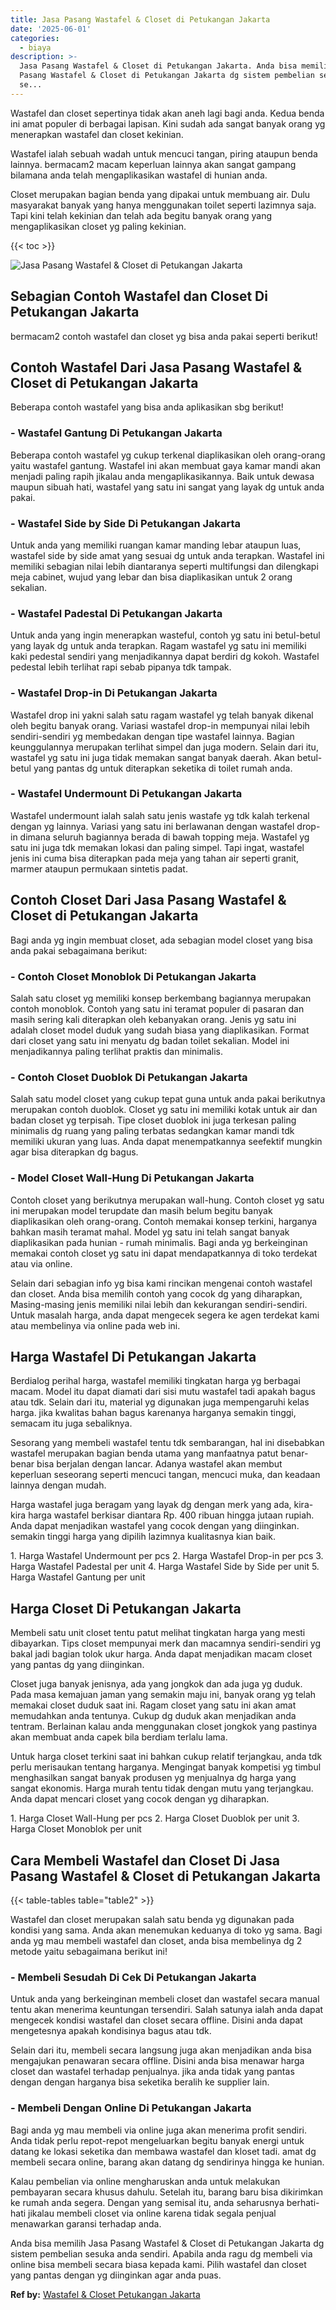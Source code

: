 ```yaml
---
title: Jasa Pasang Wastafel & Closet di Petukangan Jakarta
date: '2025-06-01'
categories:
  - biaya
description: >-
  Jasa Pasang Wastafel & Closet di Petukangan Jakarta. Anda bisa memilih Jasa
  Pasang Wastafel & Closet di Petukangan Jakarta dg sistem pembelian sesuka anda
  se...
---
```


Wastafel dan closet sepertinya tidak akan aneh lagi bagi anda. Kedua benda ini amat populer di berbagai lapisan. Kini sudah ada sangat banyak orang yg menerapkan wastafel dan closet kekinian.

Wastafel ialah sebuah wadah untuk mencuci tangan, piring ataupun benda lainnya. bermacam2 macam keperluan lainnya akan sangat gampang bilamana anda telah mengaplikasikan wastafel di hunian anda.

Closet merupakan bagian benda yang dipakai untuk membuang air. Dulu masyarakat banyak yang hanya menggunakan toilet seperti lazimnya saja. Tapi kini telah kekinian dan telah ada begitu banyak orang yang mengaplikasikan closet yg paling kekinian.

{{< toc >}}

![Jasa Pasang Wastafel & Closet di Petukangan Jakarta](/images/wastafel-closet-murah03.png)

## Sebagian Contoh Wastafel dan Closet Di Petukangan Jakarta

bermacam2 contoh wastafel dan closet yg bisa anda pakai seperti berikut!

## Contoh Wastafel Dari Jasa Pasang Wastafel & Closet di Petukangan Jakarta

Beberapa contoh wastafel yang bisa anda aplikasikan sbg berikut!

### \- Wastafel Gantung Di Petukangan Jakarta

Beberapa contoh wastafel yg cukup terkenal diaplikasikan oleh orang-orang yaitu wastafel gantung. Wastafel ini akan membuat gaya kamar mandi akan menjadi paling rapih jikalau anda mengaplikasikannya. Baik untuk dewasa maupun sibuah hati, wastafel yang satu ini sangat yang layak dg untuk anda pakai.

### \- Wastafel Side by Side Di Petukangan Jakarta

Untuk anda yang memiliki ruangan kamar manding lebar ataupun luas, wastafel side by side amat yang sesuai dg untuk anda terapkan. Wastafel ini memiliki sebagian nilai lebih diantaranya seperti multifungsi dan dilengkapi meja cabinet, wujud yang lebar dan bisa diaplikasikan untuk 2 orang sekalian.

### \- Wastafel Padestal Di Petukangan Jakarta

Untuk anda yang ingin menerapkan wasteful, contoh yg satu ini betul-betul yang layak dg untuk anda terapkan. Ragam wastafel yg satu ini memiliki kaki pedestal sendiri yang menjadikannya dapat berdiri dg kokoh. Wastafel pedestal lebih terlihat rapi sebab pipanya tdk tampak.

### \- Wastafel Drop-in Di Petukangan Jakarta

Wastafel drop ini yakni salah satu ragam wastafel yg telah banyak dikenal oleh begitu banyak orang. Variasi wastafel drop-in mempunyai nilai lebih sendiri-sendiri yg membedakan dengan tipe wastafel lainnya. Bagian keunggulannya merupakan terlihat simpel dan juga modern. Selain dari itu, wastafel yg satu ini juga tidak memakan sangat banyak daerah. Akan betul-betul yang pantas dg untuk diterapkan seketika di toilet rumah anda.

### \- Wastafel Undermount Di Petukangan Jakarta

Wastafel undermount ialah salah satu jenis wastafe yg tdk kalah terkenal dengan yg lainnya. Variasi yang satu ini berlawanan dengan wastafel drop-in dimana seluruh bagiannya berada di bawah topping meja. Wastafel yg satu ini juga tdk memakan lokasi dan paling simpel. Tapi ingat, wastafel jenis ini cuma bisa diterapkan pada meja yang tahan air seperti granit, marmer ataupun permukaan sintetis padat.

## Contoh Closet Dari Jasa Pasang Wastafel & Closet di Petukangan Jakarta

Bagi anda yg ingin membuat closet, ada sebagian model closet yang bisa anda pakai sebagaimana berikut:

### \- Contoh Closet Monoblok Di Petukangan Jakarta

Salah satu closet yg memiliki konsep berkembang bagiannya merupakan contoh monoblok. Contoh yang satu ini teramat populer di pasaran dan masih sering kali diterapkan oleh kebanyakan orang. Jenis yg satu ini adalah closet model duduk yang sudah biasa yang diaplikasikan. Format dari closet yang satu ini menyatu dg badan toilet sekalian. Model ini menjadikannya paling terlihat praktis dan minimalis.

### \- Contoh Closet Duoblok Di Petukangan Jakarta

Salah satu model closet yang cukup tepat guna untuk anda pakai berikutnya merupakan contoh duoblok. Closet yg satu ini memiliki kotak untuk air dan badan closet yg terpisah. Tipe closet duoblok ini juga terkesan paling minimalis dg ruang yang paling terbatas sedangkan kamar mandi tdk memiliki ukuran yang luas. Anda dapat menempatkannya seefektif mungkin agar bisa diterapkan dg bagus.

### \- Model Closet Wall-Hung Di Petukangan Jakarta

Contoh closet yang berikutnya merupakan wall-hung. Contoh closet yg satu ini merupakan model terupdate dan masih belum begitu banyak diaplikasikan oleh orang-orang. Contoh memakai konsep terkini, harganya bahkan masih teramat mahal. Model yg satu ini telah sangat banyak diaplikasikan pada hunian - rumah minimalis. Bagi anda yg berkeinginan memakai contoh closet yg satu ini dapat mendapatkannya di toko terdekat atau via online.

Selain dari sebagian info yg bisa kami rincikan mengenai contoh wastafel dan closet. Anda bisa memilih contoh yang cocok dg yang diharapkan, Masing-masing jenis memiliki nilai lebih dan kekurangan sendiri-sendiri. Untuk masalah harga, anda dapat mengecek segera ke agen terdekat kami atau membelinya via online pada web ini.

## Harga Wastafel Di Petukangan Jakarta

Berdialog perihal harga, wastafel memiliki tingkatan harga yg berbagai macam. Model itu dapat diamati dari sisi mutu wastafel tadi apakah bagus atau tdk. Selain dari itu, material yg digunakan juga mempengaruhi kelas harga. jika kwalitas bahan bagus karenanya harganya semakin tinggi, semacam itu juga sebaliknya.

Sesorang yang membeli wastafel tentu tdk sembarangan, hal ini disebabkan wastafel merupakan bagian benda utama yang manfaatnya patut benar-benar bisa berjalan dengan lancar. Adanya wastafel akan membut keperluan seseorang seperti mencuci tangan, mencuci muka, dan keadaan lainnya dengan mudah.

Harga wastafel juga beragam yang layak dg dengan merk yang ada, kira-kira harga wastafel berkisar diantara Rp. 400 ribuan hingga jutaan rupiah. Anda dapat menjadikan wastafel yang cocok dengan yang diinginkan. semakin tinggi harga yang dipilih lazimnya kualitasnya kian baik.

1\. Harga Wastafel Undermount per pcs 2. Harga Wastafel Drop-in per pcs 3. Harga Wastafel Padestal per unit 4. Harga Wastafel Side by Side per unit 5. Harga Wastafel Gantung per unit

## Harga Closet Di Petukangan Jakarta

Membeli satu unit closet tentu patut melihat tingkatan harga yang mesti dibayarkan. Tips closet mempunyai merk dan macamnya sendiri-sendiri yg bakal jadi bagian tolok ukur harga. Anda dapat menjadikan macam closet yang pantas dg yang diinginkan.

Closet juga banyak jenisnya, ada yang jongkok dan ada juga yg duduk. Pada masa kemajuan jaman yang semakin maju ini, banyak orang yg telah memakai closet duduk saat ini. Ragam closet yang satu ini akan amat memudahkan anda tentunya. Cukup dg duduk akan menjadikan anda tentram. Berlainan kalau anda menggunakan closet jongkok yang pastinya akan membuat anda capek bila berdiam terlalu lama.

Untuk harga closet terkini saat ini bahkan cukup relatif terjangkau, anda tdk perlu merisaukan tentang harganya. Mengingat banyak kompetisi yg timbul menghasilkan sangat banyak produsen yg menjualnya dg harga yang sangat ekonomis. Harga murah tentu tidak dengan mutu yang terjangkau. Anda dapat mencari closet yang cocok dengan yg diharapkan.

1\. Harga Closet Wall-Hung per pcs 2. Harga Closet Duoblok per unit 3. Harga Closet Monoblok per unit

## Cara Membeli Wastafel dan Closet Di Jasa Pasang Wastafel & Closet di Petukangan Jakarta

{{< table-tables table="table2" >}}

Wastafel dan closet merupakan salah satu benda yg digunakan pada kondisi yang sama. Anda akan menemukan keduanya di toko yg sama. Bagi anda yg mau membeli wastafel dan closet, anda bisa membelinya dg 2 metode yaitu sebagaimana berikut ini!

### \- Membeli Sesudah Di Cek Di Petukangan Jakarta

Untuk anda yang berkeinginan membeli closet dan wastafel secara manual tentu akan menerima keuntungan tersendiri. Salah satunya ialah anda dapat mengecek kondisi wastafel dan closet secara offline. Disini anda dapat mengetesnya apakah kondisinya bagus atau tdk.

Selain dari itu, membeli secara langsung juga akan menjadikan anda bisa mengajukan penawaran secara offline. Disini anda bisa menawar harga closet dan wastafel terhadap penjualnya. jika anda tidak yang pantas dengan dengan harganya bisa seketika beralih ke supplier lain.

### \- Membeli Dengan Online Di Petukangan Jakarta

Bagi anda yg mau membeli via online juga akan menerima profit sendiri. Anda tidak perlu repot-repot mengeluarkan begitu banyak energi untuk datang ke lokasi seketika dan membawa wastafel dan kloset tadi. amat dg membeli secara online, barang akan datang dg sendirinya hingga ke hunian.

Kalau pembelian via online mengharuskan anda untuk melakukan pembayaran secara khusus dahulu. Setelah itu, barang baru bisa dikirimkan ke rumah anda segera. Dengan yang semisal itu, anda seharusnya berhati-hati jikalau membeli closet via online karena tidak segala penjual menawarkan garansi terhadap anda.

Anda bisa memilih Jasa Pasang Wastafel & Closet di Petukangan Jakarta dg sistem pembelian sesuka anda sendiri. Apabila anda ragu dg membeli via online bisa membeli secara biasa kepada kami. Pilih wastafel dan closet yang pantas dengan yg diinginkan agar anda puas.

**Ref by:** [Wastafel & Closet Petukangan Jakarta](https://id.wikipedia.org/wiki/Wastafel)
